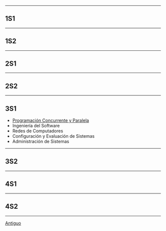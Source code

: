 
---
## 1S1


---
## 1S2


---
## 2S1


---
## 2S2


---
## 3S1

- [Programación Concurrente y Paralela](PCP/README.md)
- Ingeniería del Software
- Redes de Computadores
- Configuración y Evaluación de Sistemas
- Administración de Sistemas

---
## 3S2


---
## 4S1


---
## 4S2


---
[Antiguo](Antiguo/README.md)